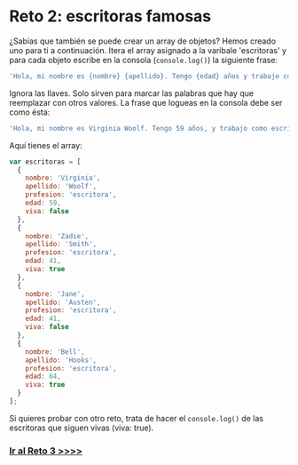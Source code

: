 # Reto 2: escritoras famosas

¿Sabías que también se puede crear un array de objetos? Hemos creado uno para ti a continuación. Itera el array asignado a la varibale 'escritoras' y para cada objeto escribe en la consola (`console.log()`) la siguiente frase:

```js
'Hola, mi nombre es {nombre} {apellido}. Tengo {edad} años y trabajo como {profesion}.';
```

Ignora las llaves. Solo sirven para marcar las palabras que hay que reemplazar con otros valores. La frase que logueas en la consola debe ser como ésta:

```js
'Hola, mi nombre es Virginia Woolf. Tengo 59 años, y trabajo como escritora.';
```

Aquí tienes el array:

```js
var escritoras = [
  {
    nombre: 'Virginia',
    apellido: 'Woolf',
    profesion: 'escritora',
    edad: 59,
    viva: false
  },
  {
    nombre: 'Zadie',
    apellido: 'Smith',
    profesion: 'escritora',
    edad: 41,
    viva: true
  },
  {
    nombre: 'Jane',
    apellido: 'Austen',
    profesion: 'escritora',
    edad: 41,
    viva: false
  },
  {
    nombre: 'Bell',
    apellido: 'Hooks',
    profesion: 'escritora',
    edad: 64,
    viva: true
  }
];
```

Si quieres probar con otro reto, trata de hacer el `console.log()` de las escritoras que siguen vivas (viva: true).

### [Ir al Reto 3 >>>>](https://github.com/node-girls/beginners-javascript/blob/master/challenge03.md)
